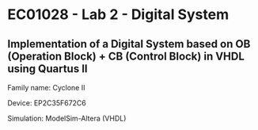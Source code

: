 # EC01028 - Lab 2 - Digital System
## Implementation of a Digital System based on OB (Operation Block) + CB (Control Block) in VHDL using Quartus II

Family name: Cyclone II

Device: EP2C35F672C6

Simulation: ModelSim-Altera (VHDL)
